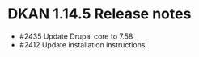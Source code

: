  # DKAN 1.14.5 Release notes

 - #2435 Update Drupal core to 7.58
 - #2412 Update installation instructions

